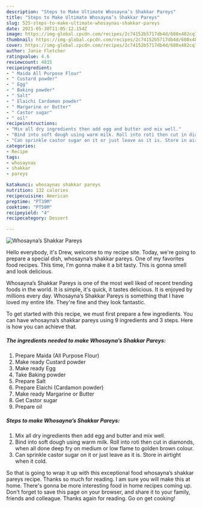 ```yaml
---
description: "Steps to Make Ultimate Whosayna’s Shakkar Pareys"
title: "Steps to Make Ultimate Whosayna’s Shakkar Pareys"
slug: 525-steps-to-make-ultimate-whosaynas-shakkar-pareys
date: 2021-05-30T11:05:12.154Z
image: https://img-global.cpcdn.com/recipes/2c74152b5717db4d/680x482cq70/whosaynas-shakkar-pareys-recipe-main-photo.jpg
thumbnail: https://img-global.cpcdn.com/recipes/2c74152b5717db4d/680x482cq70/whosaynas-shakkar-pareys-recipe-main-photo.jpg
cover: https://img-global.cpcdn.com/recipes/2c74152b5717db4d/680x482cq70/whosaynas-shakkar-pareys-recipe-main-photo.jpg
author: Janie Fletcher
ratingvalue: 4.6
reviewcount: 4815
recipeingredient:
- " Maida All Purpose Flour"
- " Custard powder"
- " Egg"
- " Baking powder"
- " Salt"
- " Elaichi Cardamon powder"
- " Margarine or Butter"
- " Castor sugar"
- " oil"
recipeinstructions:
- "Mix all dry ingredients then add egg and butter and mix well."
- "Bind into soft dough using warm milk. Roll into roti then cut in diamonds, when all done deep fry on medium or low flame to golden brown colour."
- "Can sprinkle castor sugar on it or just leave as it is. Store in airtight when it cold."
categories:
- Recipe
tags:
- whosaynas
- shakkar
- pareys

katakunci: whosaynas shakkar pareys 
nutrition: 132 calories
recipecuisine: American
preptime: "PT39M"
cooktime: "PT50M"
recipeyield: "4"
recipecategory: Dessert

---
```



![Whosayna’s Shakkar Pareys](https://img-global.cpcdn.com/recipes/2c74152b5717db4d/680x482cq70/whosaynas-shakkar-pareys-recipe-main-photo.jpg)

Hello everybody, it's Drew, welcome to my recipe site. Today, we're going to prepare a special dish, whosayna’s shakkar pareys. One of my favorites food recipes. This time, I'm gonna make it a bit tasty. This is gonna smell and look delicious.



Whosayna’s Shakkar Pareys is one of the most well liked of recent trending foods in the world. It is simple, it's quick, it tastes delicious. It is enjoyed by millions every day. Whosayna’s Shakkar Pareys is something that I have loved my entire life. They're fine and they look fantastic.


To get started with this recipe, we must first prepare a few ingredients. You can have whosayna’s shakkar pareys using 9 ingredients and 3 steps. Here is how you can achieve that.

<!--inarticleads1-->

##### The ingredients needed to make Whosayna’s Shakkar Pareys:

1. Prepare  Maida (All Purpose Flour)
1. Make ready  Custard powder
1. Make ready  Egg
1. Take  Baking powder
1. Prepare  Salt
1. Prepare  Elaichi (Cardamon powder)
1. Make ready  Margarine or Butter
1. Get  Castor sugar
1. Prepare  oil




<!--inarticleads2-->

##### Steps to make Whosayna’s Shakkar Pareys:

1. Mix all dry ingredients then add egg and butter and mix well.
1. Bind into soft dough using warm milk. Roll into roti then cut in diamonds, when all done deep fry on medium or low flame to golden brown colour.
1. Can sprinkle castor sugar on it or just leave as it is. Store in airtight when it cold.




So that is going to wrap it up with this exceptional food whosayna’s shakkar pareys recipe. Thanks so much for reading. I am sure you will make this at home. There's gonna be more interesting food in home recipes coming up. Don't forget to save this page on your browser, and share it to your family, friends and colleague. Thanks again for reading. Go on get cooking!
